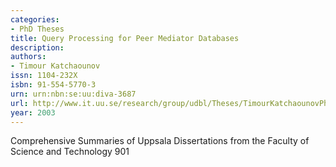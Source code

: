 ```yaml
---
categories:
- PhD Theses
title: Query Processing for Peer Mediator Databases
description:
authors:
- Timour Katchaounov
issn: 1104-232X
isbn: 91-554-5770-3
urn: urn:nbn:se:uu:diva-3687
url: http://www.it.uu.se/research/group/udbl/Theses/TimourKatchaounovPhD.pdf
year: 2003
---
```


Comprehensive Summaries of Uppsala Dissertations from the Faculty of Science and Technology 901
